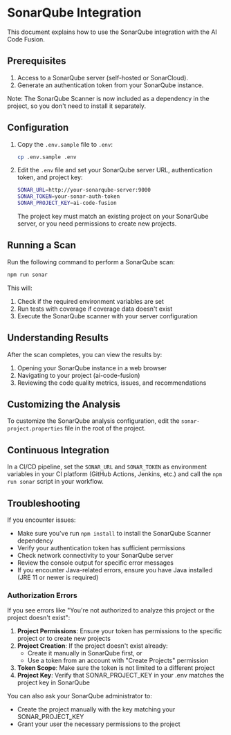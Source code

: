 # SonarQube Integration

This document explains how to use the SonarQube integration with the AI Code Fusion.

## Prerequisites

1. Access to a SonarQube server (self-hosted or SonarCloud).
2. Generate an authentication token from your SonarQube instance.

Note: The SonarQube Scanner is now included as a dependency in the project, so you don't need to install it separately.

## Configuration

1. Copy the `.env.sample` file to `.env`:

   ```bash
   cp .env.sample .env
   ```

2. Edit the `.env` file and set your SonarQube server URL, authentication token, and project key:

   ```bash
   SONAR_URL=http://your-sonarqube-server:9000
   SONAR_TOKEN=your-sonar-auth-token
   SONAR_PROJECT_KEY=ai-code-fusion
   ```

   The project key must match an existing project on your SonarQube server, or you need permissions to create new projects.

## Running a Scan

Run the following command to perform a SonarQube scan:

```bash
npm run sonar
```

This will:

1. Check if the required environment variables are set
2. Run tests with coverage if coverage data doesn't exist
3. Execute the SonarQube scanner with your server configuration

## Understanding Results

After the scan completes, you can view the results by:

1. Opening your SonarQube instance in a web browser
2. Navigating to your project (ai-code-fusion)
3. Reviewing the code quality metrics, issues, and recommendations

## Customizing the Analysis

To customize the SonarQube analysis configuration, edit the `sonar-project.properties` file in the root of the project.

## Continuous Integration

In a CI/CD pipeline, set the `SONAR_URL` and `SONAR_TOKEN` as environment variables in your CI platform (GitHub Actions, Jenkins, etc.) and call the `npm run sonar` script in your workflow.

## Troubleshooting

If you encounter issues:

- Make sure you've run `npm install` to install the SonarQube Scanner dependency
- Verify your authentication token has sufficient permissions
- Check network connectivity to your SonarQube server
- Review the console output for specific error messages
- If you encounter Java-related errors, ensure you have Java installed (JRE 11 or newer is required)

### Authorization Errors

If you see errors like "You're not authorized to analyze this project or the project doesn't exist":

1. **Project Permissions**: Ensure your token has permissions to the specific project or to create new projects
2. **Project Creation**: If the project doesn't exist already:
   - Create it manually in SonarQube first, or
   - Use a token from an account with "Create Projects" permission
3. **Token Scope**: Make sure the token is not limited to a different project
4. **Project Key**: Verify that SONAR_PROJECT_KEY in your .env matches the project key in SonarQube

You can also ask your SonarQube administrator to:

- Create the project manually with the key matching your SONAR_PROJECT_KEY
- Grant your user the necessary permissions to the project
